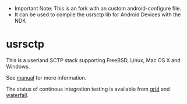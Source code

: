 * Important Note: This is an fork with an custom android-configure file.
* It can be used to compile the usrsctp lib for Android Devices with the NDK

# usrsctp

This is a userland SCTP stack supporting FreeBSD, Linux, Mac OS X and Windows.

See [manual](Manual.md) for more information.

The status of continous integration testing is available from [grid](http://212.201.121.77:18010/grid) and [waterfall](http://212.201.121.77:18010/waterfall).
